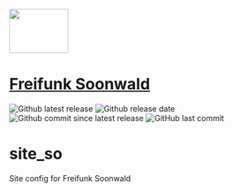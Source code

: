 <a href="url"><img src="http://www.herbtronic.de/ffso/wp/wp-content/uploads/2017/03/cropped-Freifunk-Soonwald_logo_medium-1.png" height="80" width="107" ></a><h1 class="site-title"><a href="http://www.freifunk-soonwald.de/" rel="home">Freifunk Soonwald</a></h1>

![Github latest release](https://img.shields.io/github/release/ffsw/site_so.svg?style=plastic)  ![Github release date](https://img.shields.io/github/release-date/ffsw/site_so.svg?style=plastic)   ![Github commit since latest release](https://img.shields.io/github/commits-since/ffsw/site_so/latest.svg?style=plastic)  ![GitHub last commit](https://img.shields.io/github/last-commit/ffsw/site_so.svg?style=plastic)



# site_so

Site config for Freifunk Soonwald
